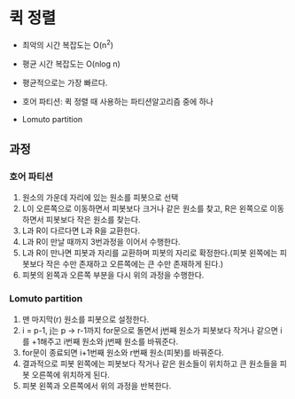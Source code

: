 # 퀵 정렬

- 최악의 시간 복잡도는 O(n<sup>2</sup>)
- 평균 시간 복잡도는 O(nlog n)
- 평균적으로는 가장 빠르다.

- 호어 파티션: 퀵 정렬 때 사용하는 파티션알고리즘 중에 하나

- Lomuto partition



## 과정

### 호어 파티션

1. 원소의 가운데 자리에 있는 원소를 피봇으로 선택
2. L이 오른쪽으로 이동하면서 피봇보다 크거나 같은 원소를 찾고, R은 왼쪽으로 이동하면서 피봇보다 작은 원소를 찾는다.
3. L과 R이 다르다면 L과 R을 교환한다.
4. L과 R이 만날 때까지 3번과정을 이어서 수행한다.
5. L과 R이 만나면 피봇과 자리를 교환하며 피봇의 자리로 확정한다.(피봇 왼쪽에는 피봇보다 작은 수만 존재하고 오른쪽에는 큰 수만 존재하게 된다.)
6. 피봇의 왼쪽과 오른쪽 부분을 다시 위의 과정을 수행한다.



### Lomuto partition

1. 맨 마지막(r) 원소를 피봇으로 설정한다.
2. i = p-1, j는 p -> r-1까지 for문으로 돌면서 j번째 원소가 피봇보다 작거나 같으면 i를 +1해주고 i번째 원소와 j번째 원소를 바꿔준다.
3. for문이 종료되면 i+1번째 원소와 r번째 원소(피봇)를 바꿔준다.
4. 결과적으로 피봇 왼쪽에는 피봇보다 작거나 같은 원소들이 위치하고 큰 원소들을 피봇 오른쪽에 위치하게 된다.
5. 피봇 왼쪽과 오른쪽에서 위의 과정을 반복한다.

